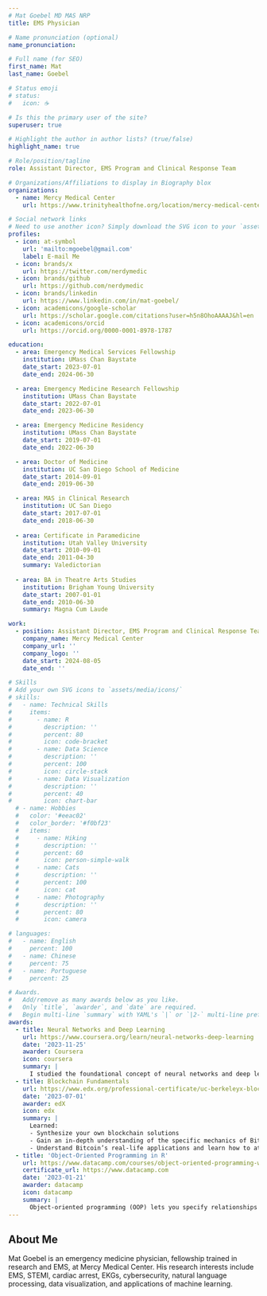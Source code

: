 ```yaml
---
# Mat Goebel MD MAS NRP
title: EMS Physician

# Name pronunciation (optional)
name_pronunciation: 

# Full name (for SEO)
first_name: Mat
last_name: Goebel

# Status emoji
# status:
#   icon: ☕️

# Is this the primary user of the site?
superuser: true

# Highlight the author in author lists? (true/false)
highlight_name: true

# Role/position/tagline
role: Assistant Director, EMS Program and Clinical Response Team

# Organizations/Affiliations to display in Biography blox
organizations:
  - name: Mercy Medical Center
    url: https://www.trinityhealthofne.org/location/mercy-medical-center

# Social network links
# Need to use another icon? Simply download the SVG icon to your `assets/media/icons/` folder.
profiles:
  - icon: at-symbol
    url: 'mailto:mgoebel@gmail.com'
    label: E-mail Me
  - icon: brands/x
    url: https://twitter.com/nerdymedic
  - icon: brands/github
    url: https://github.com/nerdymedic
  - icon: brands/linkedin
    url: https://www.linkedin.com/in/mat-goebel/
  - icon: academicons/google-scholar
    url: https://scholar.google.com/citations?user=h5n8OhoAAAAJ&hl=en
  - icon: academicons/orcid
    url: https://orcid.org/0000-0001-8978-1787

education:
  - area: Emergency Medical Services Fellowship
    institution: UMass Chan Baystate
    date_start: 2023-07-01
    date_end: 2024-06-30

  - area: Emergency Medicine Research Fellowship
    institution: UMass Chan Baystate
    date_start: 2022-07-01
    date_end: 2023-06-30

  - area: Emergency Medicine Residency
    institution: UMass Chan Baystate
    date_start: 2019-07-01
    date_end: 2022-06-30

  - area: Doctor of Medicine
    institution: UC San Diego School of Medicine
    date_start: 2014-09-01
    date_end: 2019-06-30

  - area: MAS in Clinical Research
    institution: UC San Diego
    date_start: 2017-07-01
    date_end: 2018-06-30
    
  - area: Certificate in Paramedicine
    institution: Utah Valley University
    date_start: 2010-09-01
    date_end: 2011-04-30
    summary: Valedictorian
    
  - area: BA in Theatre Arts Studies
    institution: Brigham Young University
    date_start: 2007-01-01
    date_end: 2010-06-30
    summary: Magna Cum Laude

work:
  - position: Assistant Director, EMS Program and Clinical Response Team
    company_name: Mercy Medical Center
    company_url: ''
    company_logo: ''
    date_start: 2024-08-05
    date_end: ''

# Skills
# Add your own SVG icons to `assets/media/icons/`
# skills:
#   - name: Technical Skills
#     items:
#       - name: R
#         description: ''
#         percent: 80
#         icon: code-bracket
#       - name: Data Science
#         description: ''
#         percent: 100
#         icon: circle-stack
#       - name: Data Visualization
#         description: ''
#         percent: 40
#         icon: chart-bar
  # - name: Hobbies
  #   color: '#eeac02'
  #   color_border: '#f0bf23'
  #   items:
  #     - name: Hiking
  #       description: ''
  #       percent: 60
  #       icon: person-simple-walk
  #     - name: Cats
  #       description: ''
  #       percent: 100
  #       icon: cat
  #     - name: Photography
  #       description: ''
  #       percent: 80
  #       icon: camera

# languages:
#   - name: English
#     percent: 100
#   - name: Chinese
#     percent: 75
#   - name: Portuguese
#     percent: 25

# Awards.
#   Add/remove as many awards below as you like.
#   Only `title`, `awarder`, and `date` are required.
#   Begin multi-line `summary` with YAML's `|` or `|2-` multi-line prefix and indent 2 spaces below.
awards:
  - title: Neural Networks and Deep Learning
    url: https://www.coursera.org/learn/neural-networks-deep-learning
    date: '2023-11-25'
    awarder: Coursera
    icon: coursera
    summary: |
      I studied the foundational concept of neural networks and deep learning. By the end, I was familiar with the significant technological trends driving the rise of deep learning; build, train, and apply fully connected deep neural networks; implement efficient (vectorized) neural networks; identify key parameters in a neural network’s architecture; and apply deep learning to your own applications.
  - title: Blockchain Fundamentals
    url: https://www.edx.org/professional-certificate/uc-berkeleyx-blockchain-fundamentals
    date: '2023-07-01'
    awarder: edX
    icon: edx
    summary: |
      Learned:
      - Synthesize your own blockchain solutions
      - Gain an in-depth understanding of the specific mechanics of Bitcoin
      - Understand Bitcoin’s real-life applications and learn how to attack and destroy Bitcoin, Ethereum, smart contracts and Dapps, and alternatives to Bitcoin’s Proof-of-Work consensus algorithm
  - title: 'Object-Oriented Programming in R'
    url: https://www.datacamp.com/courses/object-oriented-programming-with-s3-and-r6-in-r
    certificate_url: https://www.datacamp.com
    date: '2023-01-21'
    awarder: datacamp
    icon: datacamp
    summary: |
      Object-oriented programming (OOP) lets you specify relationships between functions and the objects that they can act on, helping you manage complexity in your code. This is an intermediate level course, providing an introduction to OOP, using the S3 and R6 systems. S3 is a great day-to-day R programming tool that simplifies some of the functions that you write. R6 is especially useful for industry-specific analyses, working with web APIs, and building GUIs.
---
```


## About Me

Mat Goebel is an emergency medicine physician, fellowship trained in research and EMS, at Mercy Medical Center. His research interests include EMS, STEMI, cardiac arrest, EKGs, cybersecurity, natural language processing, data visualization, and applications of machine learning.
